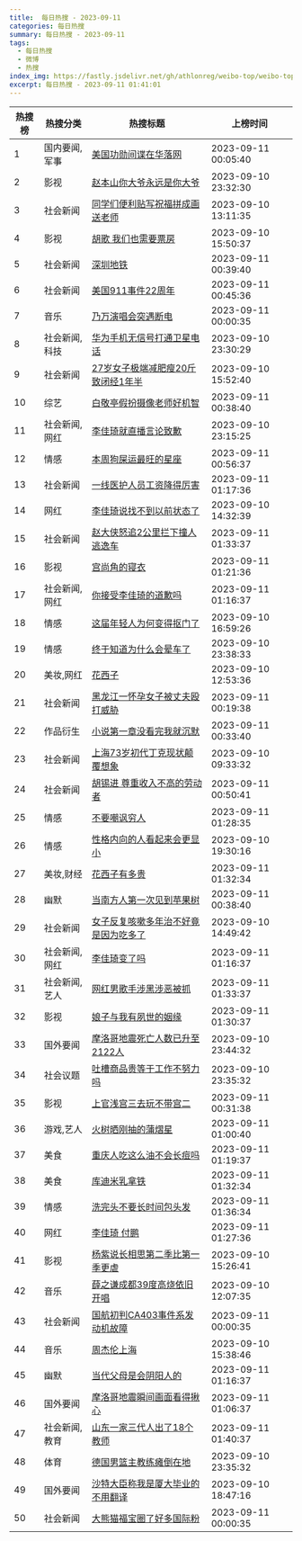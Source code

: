 ```yaml
---
title:  每日热搜 - 2023-09-11
categories: 每日热搜
summary: 每日热搜 - 2023-09-11
tags:
  - 每日热搜
  - 微博
  - 热搜
index_img: https://fastly.jsdelivr.net/gh/athlonreg/weibo-top/weibo-top.jpeg
excerpt: 每日热搜 - 2023-09-11 01:41:01
---
```


| 热搜榜 | 热搜分类 | 热搜标题 | 上榜时间 |
| --- | --- | --- | --- |
| 1 | 国内要闻,军事 | [美国功勋间谍在华落网](https://s.weibo.com/weibo?q=%23%E7%BE%8E%E5%9B%BD%E5%8A%9F%E5%8B%8B%E9%97%B4%E8%B0%8D%E5%9C%A8%E5%8D%8E%E8%90%BD%E7%BD%91%23) | 2023-09-11 00:05:40 | 
| 2 | 影视 | [赵本山你大爷永远是你大爷](https://s.weibo.com/weibo?q=%23%E8%B5%B5%E6%9C%AC%E5%B1%B1%E4%BD%A0%E5%A4%A7%E7%88%B7%E6%B0%B8%E8%BF%9C%E6%98%AF%E4%BD%A0%E5%A4%A7%E7%88%B7%23) | 2023-09-10 23:32:30 | 
| 3 | 社会新闻 | [同学们便利贴写祝福拼成画送老师](https://s.weibo.com/weibo?q=%23%E5%90%8C%E5%AD%A6%E4%BB%AC%E4%BE%BF%E5%88%A9%E8%B4%B4%E5%86%99%E7%A5%9D%E7%A6%8F%E6%8B%BC%E6%88%90%E7%94%BB%E9%80%81%E8%80%81%E5%B8%88%23) | 2023-09-10 13:11:35 | 
| 4 | 影视 | [胡歌 我们也需要票房](https://s.weibo.com/weibo?q=%23%E8%83%A1%E6%AD%8C%20%E6%88%91%E4%BB%AC%E4%B9%9F%E9%9C%80%E8%A6%81%E7%A5%A8%E6%88%BF%23) | 2023-09-10 15:50:37 | 
| 5 | 社会新闻 | [深圳地铁](https://s.weibo.com/weibo?q=%23%E6%B7%B1%E5%9C%B3%E5%9C%B0%E9%93%81%23) | 2023-09-11 00:39:40 | 
| 6 | 社会新闻 | [美国911事件22周年](https://s.weibo.com/weibo?q=%23%E7%BE%8E%E5%9B%BD911%E4%BA%8B%E4%BB%B622%E5%91%A8%E5%B9%B4%23) | 2023-09-11 00:45:36 | 
| 7 | 音乐 | [乃万演唱会突遇断电](https://s.weibo.com/weibo?q=%23%E4%B9%83%E4%B8%87%E6%BC%94%E5%94%B1%E4%BC%9A%E7%AA%81%E9%81%87%E6%96%AD%E7%94%B5%23) | 2023-09-11 00:00:35 | 
| 8 | 社会新闻,科技 | [华为手机无信号打通卫星电话](https://s.weibo.com/weibo?q=%23%E5%8D%8E%E4%B8%BA%E6%89%8B%E6%9C%BA%E6%97%A0%E4%BF%A1%E5%8F%B7%E6%89%93%E9%80%9A%E5%8D%AB%E6%98%9F%E7%94%B5%E8%AF%9D%23) | 2023-09-10 23:30:29 | 
| 9 | 社会新闻 | [27岁女子极端减肥瘦20斤致闭经1年半](https://s.weibo.com/weibo?q=%2327%E5%B2%81%E5%A5%B3%E5%AD%90%E6%9E%81%E7%AB%AF%E5%87%8F%E8%82%A5%E7%98%A620%E6%96%A4%E8%87%B4%E9%97%AD%E7%BB%8F1%E5%B9%B4%E5%8D%8A%23) | 2023-09-10 15:52:40 | 
| 10 | 综艺 | [白敬亭假扮摄像老师好机智](https://s.weibo.com/weibo?q=%23%E7%99%BD%E6%95%AC%E4%BA%AD%E5%81%87%E6%89%AE%E6%91%84%E5%83%8F%E8%80%81%E5%B8%88%E5%A5%BD%E6%9C%BA%E6%99%BA%23) | 2023-09-11 00:38:40 | 
| 11 | 社会新闻,网红 | [李佳琦就直播言论致歉](https://s.weibo.com/weibo?q=%23%E6%9D%8E%E4%BD%B3%E7%90%A6%E5%B0%B1%E7%9B%B4%E6%92%AD%E8%A8%80%E8%AE%BA%E8%87%B4%E6%AD%89%23) | 2023-09-10 23:15:25 | 
| 12 | 情感 | [本周狗屎运最旺的星座](https://s.weibo.com/weibo?q=%23%E6%9C%AC%E5%91%A8%E7%8B%97%E5%B1%8E%E8%BF%90%E6%9C%80%E6%97%BA%E7%9A%84%E6%98%9F%E5%BA%A7%23) | 2023-09-11 00:56:37 | 
| 13 | 社会新闻 | [一线医护人员工资降得厉害](https://s.weibo.com/weibo?q=%23%E4%B8%80%E7%BA%BF%E5%8C%BB%E6%8A%A4%E4%BA%BA%E5%91%98%E5%B7%A5%E8%B5%84%E9%99%8D%E5%BE%97%E5%8E%89%E5%AE%B3%23) | 2023-09-11 01:17:36 | 
| 14 | 网红 | [李佳琦说找不到以前状态了](https://s.weibo.com/weibo?q=%23%E6%9D%8E%E4%BD%B3%E7%90%A6%E8%AF%B4%E6%89%BE%E4%B8%8D%E5%88%B0%E4%BB%A5%E5%89%8D%E7%8A%B6%E6%80%81%E4%BA%86%23) | 2023-09-10 14:32:39 | 
| 15 | 社会新闻 | [赵大侠怒追2公里拦下撞人逃逸车](https://s.weibo.com/weibo?q=%23%E8%B5%B5%E5%A4%A7%E4%BE%A0%E6%80%92%E8%BF%BD2%E5%85%AC%E9%87%8C%E6%8B%A6%E4%B8%8B%E6%92%9E%E4%BA%BA%E9%80%83%E9%80%B8%E8%BD%A6%23) | 2023-09-11 01:33:37 | 
| 16 | 影视 | [宫尚角的寝衣](https://s.weibo.com/weibo?q=%23%E5%AE%AB%E5%B0%9A%E8%A7%92%E7%9A%84%E5%AF%9D%E8%A1%A3%23) | 2023-09-11 01:21:36 | 
| 17 | 社会新闻,网红 | [你接受李佳琦的道歉吗](https://s.weibo.com/weibo?q=%23%E4%BD%A0%E6%8E%A5%E5%8F%97%E6%9D%8E%E4%BD%B3%E7%90%A6%E7%9A%84%E9%81%93%E6%AD%89%E5%90%97%23) | 2023-09-11 01:16:37 | 
| 18 | 情感 | [这届年轻人为何变得抠门了](https://s.weibo.com/weibo?q=%23%E8%BF%99%E5%B1%8A%E5%B9%B4%E8%BD%BB%E4%BA%BA%E4%B8%BA%E4%BD%95%E5%8F%98%E5%BE%97%E6%8A%A0%E9%97%A8%E4%BA%86%23) | 2023-09-10 16:59:26 | 
| 19 | 情感 | [终于知道为什么会晕车了](https://s.weibo.com/weibo?q=%23%E7%BB%88%E4%BA%8E%E7%9F%A5%E9%81%93%E4%B8%BA%E4%BB%80%E4%B9%88%E4%BC%9A%E6%99%95%E8%BD%A6%E4%BA%86%23) | 2023-09-10 23:38:33 | 
| 20 | 美妆,网红 | [花西子](https://s.weibo.com/weibo?q=%23%E8%8A%B1%E8%A5%BF%E5%AD%90%23) | 2023-09-10 12:53:36 | 
| 21 | 社会新闻 | [黑龙江一怀孕女子被丈夫殴打威胁](https://s.weibo.com/weibo?q=%23%E9%BB%91%E9%BE%99%E6%B1%9F%E4%B8%80%E6%80%80%E5%AD%95%E5%A5%B3%E5%AD%90%E8%A2%AB%E4%B8%88%E5%A4%AB%E6%AE%B4%E6%89%93%E5%A8%81%E8%83%81%23) | 2023-09-11 00:19:38 | 
| 22 | 作品衍生 | [小说第一章没看完我就沉默](https://s.weibo.com/weibo?q=%23%E5%B0%8F%E8%AF%B4%E7%AC%AC%E4%B8%80%E7%AB%A0%E6%B2%A1%E7%9C%8B%E5%AE%8C%E6%88%91%E5%B0%B1%E6%B2%89%E9%BB%98%23) | 2023-09-11 00:33:40 | 
| 23 | 社会新闻 | [上海73岁初代丁克现状颠覆想象](https://s.weibo.com/weibo?q=%23%E4%B8%8A%E6%B5%B773%E5%B2%81%E5%88%9D%E4%BB%A3%E4%B8%81%E5%85%8B%E7%8E%B0%E7%8A%B6%E9%A2%A0%E8%A6%86%E6%83%B3%E8%B1%A1%23) | 2023-09-10 09:33:32 | 
| 24 | 社会新闻 | [胡锡进 尊重收入不高的劳动者](https://s.weibo.com/weibo?q=%23%E8%83%A1%E9%94%A1%E8%BF%9B%20%E5%B0%8A%E9%87%8D%E6%94%B6%E5%85%A5%E4%B8%8D%E9%AB%98%E7%9A%84%E5%8A%B3%E5%8A%A8%E8%80%85%23) | 2023-09-11 00:50:41 | 
| 25 | 情感 | [不要嘲讽穷人](https://s.weibo.com/weibo?q=%23%E4%B8%8D%E8%A6%81%E5%98%B2%E8%AE%BD%E7%A9%B7%E4%BA%BA%23) | 2023-09-11 01:28:35 | 
| 26 | 情感 | [性格内向的人看起来会更显小](https://s.weibo.com/weibo?q=%23%E6%80%A7%E6%A0%BC%E5%86%85%E5%90%91%E7%9A%84%E4%BA%BA%E7%9C%8B%E8%B5%B7%E6%9D%A5%E4%BC%9A%E6%9B%B4%E6%98%BE%E5%B0%8F%23) | 2023-09-10 19:30:16 | 
| 27 | 美妆,财经 | [花西子有多贵](https://s.weibo.com/weibo?q=%23%E8%8A%B1%E8%A5%BF%E5%AD%90%E6%9C%89%E5%A4%9A%E8%B4%B5%23) | 2023-09-11 01:32:34 | 
| 28 | 幽默 | [当南方人第一次见到苹果树](https://s.weibo.com/weibo?q=%23%E5%BD%93%E5%8D%97%E6%96%B9%E4%BA%BA%E7%AC%AC%E4%B8%80%E6%AC%A1%E8%A7%81%E5%88%B0%E8%8B%B9%E6%9E%9C%E6%A0%91%23) | 2023-09-11 00:38:40 | 
| 29 | 社会新闻 | [女子反复咳嗽多年治不好竟是因为吃多了](https://s.weibo.com/weibo?q=%23%E5%A5%B3%E5%AD%90%E5%8F%8D%E5%A4%8D%E5%92%B3%E5%97%BD%E5%A4%9A%E5%B9%B4%E6%B2%BB%E4%B8%8D%E5%A5%BD%E7%AB%9F%E6%98%AF%E5%9B%A0%E4%B8%BA%E5%90%83%E5%A4%9A%E4%BA%86%23) | 2023-09-10 14:49:42 | 
| 30 | 社会新闻,网红 | [李佳琦变了吗](https://s.weibo.com/weibo?q=%23%E6%9D%8E%E4%BD%B3%E7%90%A6%E5%8F%98%E4%BA%86%E5%90%97%23) | 2023-09-11 01:16:37 | 
| 31 | 社会新闻,艺人 | [网红男歌手涉黑涉恶被抓](https://s.weibo.com/weibo?q=%23%E7%BD%91%E7%BA%A2%E7%94%B7%E6%AD%8C%E6%89%8B%E6%B6%89%E9%BB%91%E6%B6%89%E6%81%B6%E8%A2%AB%E6%8A%93%23) | 2023-09-11 01:33:37 | 
| 32 | 影视 | [娘子与我有夙世的姻缘](https://s.weibo.com/weibo?q=%23%E5%A8%98%E5%AD%90%E4%B8%8E%E6%88%91%E6%9C%89%E5%A4%99%E4%B8%96%E7%9A%84%E5%A7%BB%E7%BC%98%23) | 2023-09-11 01:30:37 | 
| 33 | 国外要闻 | [摩洛哥地震死亡人数已升至2122人](https://s.weibo.com/weibo?q=%23%E6%91%A9%E6%B4%9B%E5%93%A5%E5%9C%B0%E9%9C%87%E6%AD%BB%E4%BA%A1%E4%BA%BA%E6%95%B0%E5%B7%B2%E5%8D%87%E8%87%B32122%E4%BA%BA%23) | 2023-09-10 23:44:32 | 
| 34 | 社会议题 | [吐槽商品贵等于工作不努力吗](https://s.weibo.com/weibo?q=%23%E5%90%90%E6%A7%BD%E5%95%86%E5%93%81%E8%B4%B5%E7%AD%89%E4%BA%8E%E5%B7%A5%E4%BD%9C%E4%B8%8D%E5%8A%AA%E5%8A%9B%E5%90%97%23) | 2023-09-10 23:35:32 | 
| 35 | 影视 | [上官浅宫三去玩不带宫二](https://s.weibo.com/weibo?q=%23%E4%B8%8A%E5%AE%98%E6%B5%85%E5%AE%AB%E4%B8%89%E5%8E%BB%E7%8E%A9%E4%B8%8D%E5%B8%A6%E5%AE%AB%E4%BA%8C%23) | 2023-09-11 00:31:38 | 
| 36 | 游戏,艺人 | [火树晒刚抽的蒲熠星](https://s.weibo.com/weibo?q=%23%E7%81%AB%E6%A0%91%E6%99%92%E5%88%9A%E6%8A%BD%E7%9A%84%E8%92%B2%E7%86%A0%E6%98%9F%23) | 2023-09-11 01:00:40 | 
| 37 | 美食 | [重庆人吃这么油不会长痘吗](https://s.weibo.com/weibo?q=%23%E9%87%8D%E5%BA%86%E4%BA%BA%E5%90%83%E8%BF%99%E4%B9%88%E6%B2%B9%E4%B8%8D%E4%BC%9A%E9%95%BF%E7%97%98%E5%90%97%23) | 2023-09-11 01:19:37 | 
| 38 | 美食 | [库迪米乳拿铁](https://s.weibo.com/weibo?q=%23%E5%BA%93%E8%BF%AA%E7%B1%B3%E4%B9%B3%E6%8B%BF%E9%93%81%23) | 2023-09-11 01:32:34 | 
| 39 | 情感 | [洗完头不要长时间包头发](https://s.weibo.com/weibo?q=%23%E6%B4%97%E5%AE%8C%E5%A4%B4%E4%B8%8D%E8%A6%81%E9%95%BF%E6%97%B6%E9%97%B4%E5%8C%85%E5%A4%B4%E5%8F%91%23) | 2023-09-11 01:36:34 | 
| 40 | 网红 | [李佳琦 付鹏](https://s.weibo.com/weibo?q=%23%E6%9D%8E%E4%BD%B3%E7%90%A6%20%E4%BB%98%E9%B9%8F%23) | 2023-09-11 01:27:36 | 
| 41 | 影视 | [杨紫说长相思第二季比第一季更虐](https://s.weibo.com/weibo?q=%23%E6%9D%A8%E7%B4%AB%E8%AF%B4%E9%95%BF%E7%9B%B8%E6%80%9D%E7%AC%AC%E4%BA%8C%E5%AD%A3%E6%AF%94%E7%AC%AC%E4%B8%80%E5%AD%A3%E6%9B%B4%E8%99%90%23) | 2023-09-10 15:26:41 | 
| 42 | 音乐 | [薛之谦成都39度高烧依旧开唱](https://s.weibo.com/weibo?q=%23%E8%96%9B%E4%B9%8B%E8%B0%A6%E6%88%90%E9%83%BD39%E5%BA%A6%E9%AB%98%E7%83%A7%E4%BE%9D%E6%97%A7%E5%BC%80%E5%94%B1%23) | 2023-09-10 12:07:35 | 
| 43 | 社会新闻 | [国航初判CA403事件系发动机故障](https://s.weibo.com/weibo?q=%23%E5%9B%BD%E8%88%AA%E5%88%9D%E5%88%A4CA403%E4%BA%8B%E4%BB%B6%E7%B3%BB%E5%8F%91%E5%8A%A8%E6%9C%BA%E6%95%85%E9%9A%9C%23) | 2023-09-11 00:00:35 | 
| 44 | 音乐 | [周杰伦上海](https://s.weibo.com/weibo?q=%23%E5%91%A8%E6%9D%B0%E4%BC%A6%E4%B8%8A%E6%B5%B7%23) | 2023-09-10 15:38:46 | 
| 45 | 幽默 | [当代父母是会阴阳人的](https://s.weibo.com/weibo?q=%23%E5%BD%93%E4%BB%A3%E7%88%B6%E6%AF%8D%E6%98%AF%E4%BC%9A%E9%98%B4%E9%98%B3%E4%BA%BA%E7%9A%84%23) | 2023-09-11 01:16:37 | 
| 46 | 国外要闻 | [摩洛哥地震瞬间画面看得揪心](https://s.weibo.com/weibo?q=%23%E6%91%A9%E6%B4%9B%E5%93%A5%E5%9C%B0%E9%9C%87%E7%9E%AC%E9%97%B4%E7%94%BB%E9%9D%A2%E7%9C%8B%E5%BE%97%E6%8F%AA%E5%BF%83%23) | 2023-09-11 01:06:37 | 
| 47 | 社会新闻,教育 | [山东一家三代人出了18个教师](https://s.weibo.com/weibo?q=%23%E5%B1%B1%E4%B8%9C%E4%B8%80%E5%AE%B6%E4%B8%89%E4%BB%A3%E4%BA%BA%E5%87%BA%E4%BA%8618%E4%B8%AA%E6%95%99%E5%B8%88%23) | 2023-09-11 01:40:37 | 
| 48 | 体育 | [德国男篮主教练瘫倒在地](https://s.weibo.com/weibo?q=%23%E5%BE%B7%E5%9B%BD%E7%94%B7%E7%AF%AE%E4%B8%BB%E6%95%99%E7%BB%83%E7%98%AB%E5%80%92%E5%9C%A8%E5%9C%B0%23) | 2023-09-10 23:35:32 | 
| 49 | 国外要闻 | [沙特大臣称我是厦大毕业的不用翻译](https://s.weibo.com/weibo?q=%23%E6%B2%99%E7%89%B9%E5%A4%A7%E8%87%A3%E7%A7%B0%E6%88%91%E6%98%AF%E5%8E%A6%E5%A4%A7%E6%AF%95%E4%B8%9A%E7%9A%84%E4%B8%8D%E7%94%A8%E7%BF%BB%E8%AF%91%23) | 2023-09-10 18:47:16 | 
| 50 | 社会新闻 | [大熊猫福宝圈了好多国际粉](https://s.weibo.com/weibo?q=%23%E5%A4%A7%E7%86%8A%E7%8C%AB%E7%A6%8F%E5%AE%9D%E5%9C%88%E4%BA%86%E5%A5%BD%E5%A4%9A%E5%9B%BD%E9%99%85%E7%B2%89%23) | 2023-09-11 00:00:35 | 

